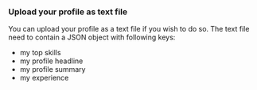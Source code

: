### Upload your profile as text file

You can upload your profile as a text file if you wish to do so. The text file need to contain a JSON object with following keys:

* my top skills
* my profile headline
* my profile summary
* my experience